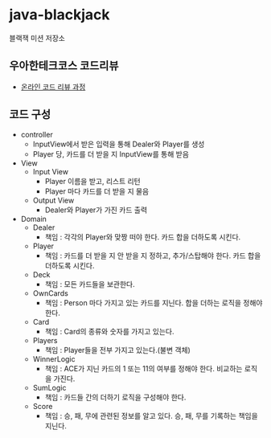 # java-blackjack

블랙잭 미션 저장소

## 우아한테크코스 코드리뷰

- [온라인 코드 리뷰 과정](https://github.com/woowacourse/woowacourse-docs/blob/master/maincourse/README.md)

## 코드 구성

- controller
    - InputView에서 받은 입력을 통해 Dealer와 Player를 생성
    - Player 당, 카드를 더 받을 지 InputView를 통해 받음
- View
    - Input View
        - Player 이름을 받고, 리스트 리턴
        - Player 마다 카드를 더 받을 지 물음
    - Output View
        - Dealer와 Player가 가진 카드 출력
- Domain
    - Dealer
        - 책임 : 각각의 Player와 맞짱 떠야 한다. 카드 합을 더하도록 시킨다.
    - Player
        - 책임 : 카드를 더 받을 지 안 받을 지 정하고, 추가/스탑해야 한다. 카드 합을 더하도록 시킨다.
    - Deck
        - 책임 : 모든 카드들을 보관한다.
    - OwnCards
        - 책임 : Person 마다 가지고 있는 카드를 지닌다. 합을 더하는 로직을 정해야 한다.
    - Card
        - 책임 : Card의 종류와 숫자를 가지고 있는다.
    - Players
        - 책임 : Player들을 전부 가지고 있는다.(불변 객체)
    - WinnerLogic
        - 책임 : ACE가 지닌 카드의 1 또는 11의 여부를 정해야 한다. 비교하는 로직을 가진다.
    - SumLogic
        - 책임 : 카드들 간의 더하기 로직을 구성해야 한다.
    - Score
        - 책임 : 승, 패, 무에 관련된 정보를 알고 있다. 승, 패, 무를 기록하는 책임을 지닌다.